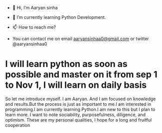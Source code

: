 - 👋 Hi, I’m Aaryan sinha
- 🌱 I’m currently learning Python Development.
- 📫 How to reach me?

- You can contact me on email aaryansinhaa0@gmail.com 
or twitter @aaryansinhaa0 

# I will learn python as soon as possible and master on it from sep 1 to Nov 1, I will learn on daily basis 
So let me introduce myself. I am Aaryan.  And I am focused on knowledge and results.But the process is just as important to me.I am interested in programming.I am currently learning Python.I am new to this but I plan to learn more. I want to note sociability, purposefulness, diligence, and optimism. These are my  personal qualities,  I hope for a long and fruitful cooperation
